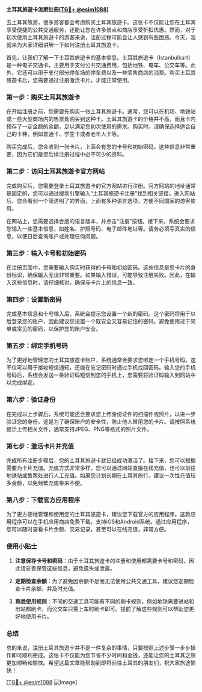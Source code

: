 **土耳其旅遊卡怎麽註冊[[TG💪+ @esim1088](https://t.me/s/esim1088)]**

去土耳其旅游，很多游客都会考虑购买土耳其旅遊卡。这张卡不仅能让您在土耳其享受便捷的公共交通服务，还能让您在许多景点和商店享受折扣优惠。然而，对于初次使用土耳其旅遊卡的游客来说，注册过程可能会让人感到有些困惑。今天，我就来为大家详细讲解一下如何注册土耳其旅遊卡。

首先，让我们了解一下土耳其旅遊卡的基本信息。土耳其旅遊卡（Istanbulkart）是一种电子交通卡，主要用于支付公共交通费用，包括地铁、电车、公交车等。此外，它还可以用于支付部分停车场的停车费以及一些零售商店的消费。购买土耳其旅遊卡后，您需要通过注册激活卡片，才能正常使用。

### **第一步：购买土耳其旅遊卡**

在开始注册之前，您需要先购买一张土耳其旅遊卡。通常，您可以在机场、地铁站或一些大型商场内的售票处购买到这种卡。土耳其旅遊卡的价格并不高，而且卡内预存了一定金额的余额，足以满足您初次使用的需求。购买时，请确保选择适合自己的卡种，例如普通卡、学生卡或者老年人卡等。

购买完成后，您会收到一张卡片，上面会有您的卡号和初始密码。这些信息非常重要，因为它们是您后续注册过程中必不可少的资料。

### **第二步：访问土耳其旅遊卡官方网站**

完成购买后，您需要登录土耳其旅遊卡的官方网站进行注册。官方网站的地址通常是固定的，您可以通过搜索引擎输入“土耳其旅遊卡注册”找到相关链接。进入网站后，您会看到一个简洁明了的界面，上面有多种语言选项，方便不同国家的游客使用。

在网站上，您需要选择合适的语言版本，并点击“注册”按钮。接下来，系统会要求您输入一些基本信息，如姓名、护照号码、电子邮件地址等。请务必填写真实的信息，以便日后查询账户或处理任何问题。

### **第三步：输入卡号和初始密码**

在注册页面中，您需要输入购买时获得的卡号和初始密码。这些信息是您卡片的身份标识，确保输入无误非常重要。如果输入错误，可能导致注册失败。因此，在输入这些信息时，请仔细核对，确保与卡片上的信息一致。

### **第四步：设置新密码**

完成基本信息和卡号输入后，系统会提示您设置一个新的密码。这个密码将用于以后登录您的账户，因此建议您设置一个既安全又容易记住的密码。避免使用过于简单或常见的密码，以保护您的账户安全。

### **第五步：绑定手机号码**

为了更好地管理您的土耳其旅遊卡账户，系统通常会要求您绑定一个手机号码。这不仅可以用于接收短信通知，还能在忘记密码时通过手机找回密码。输入您的手机号码后，系统会发送一条验证码短信到您的手机上，您需要将验证码输入到网站中以完成绑定。

### **第六步：验证身份**

在完成以上步骤后，系统可能还会要求您上传身份证件的扫描件或照片，以进一步验证您的身份。这是为了确保账户的安全性，防止他人冒用您的卡片。请按照系统提示上传相关文件，通常支持JPEG、PNG等格式的照片文件。

### **第七步：激活卡片并充值**

完成所有注册步骤后，您的土耳其旅遊卡就已经成功激活了。接下来，您可以根据需要为卡片充值。充值方式非常多样，您可以通过网站直接在线充值，也可以前往地铁站或售票处进行人工充值。如果您计划长期在土耳其旅行，建议一次性充值较多金额，以免频繁充值带来不便。

### **第八步：下载官方应用程序**

为了更方便地管理和使用您的土耳其旅遊卡，建议您下载官方的应用程序。这款应用程序可以在手机应用商店免费下载，支持iOS和Android系统。通过应用程序，您可以随时查看卡片余额、交易记录，甚至可以在线充值，非常方便。

### **使用小贴士**

1. **注意保存卡号和密码**：由于土耳其旅遊卡的注册和使用都需要卡号和密码，因此请妥善保管这些信息，避免遗失或泄露。
   
2. **定期检查余额**：为了避免因余额不足而无法使用公共交通工具，建议您定期检查卡片余额，并及时充值。

3. **熟悉使用规则**：不同的交通工具可能有不同的刷卡规则，例如地铁需要进站和出站都刷卡，而公交车只需上车时刷卡即可。提前了解这些规则可以帮助您更好地使用卡片。

### **总结**

总的来说，注册土耳其旅遊卡并不是一件复杂的事情，只要按照上述步骤一步步操作即可顺利完成。这张卡不仅能为您节省不少时间和金钱，还能让您的土耳其之旅更加顺畅和愉快。希望这篇文章能帮助到即将前往土耳其的朋友们，祝大家旅途愉快！

[[TG💪+ @esim1088](https://t.me/s/esim1088) ![Image](https://i.postimg.cc/4NQfJmqS/Snipaste-2025-05-13-00-14-12.png)]